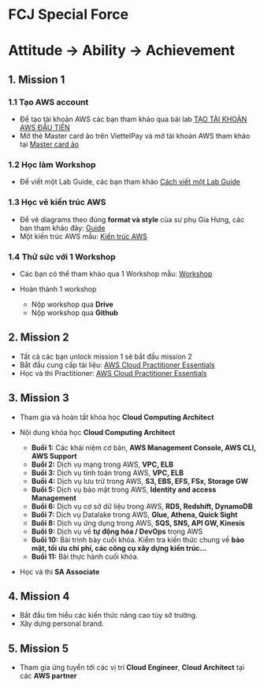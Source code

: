 # FCJ Special Force

# Attitude -> Ability -> Achievement

## 1. Mission 1

### 1.1 Tạo AWS account

- Để tạo tài khoản AWS các bạn tham khảo qua bài lab [TẠO TÀI KHOẢN AWS ĐẦU TIÊN](https://000001.awsstudygroup.com/vi/)
- Mở thẻ Master card ảo trên ViettelPay và mở tài khoản AWS tham khảo tại [Master card ảo](https://github.com/Van-Hoang-Kha/FCJ-Special-Force/blob/master/File%20h%C6%B0%E1%BB%9Bng%20d%E1%BA%ABn%20l%C3%A0m%20th%E1%BA%BB%20master%20card.pdf)


### 1.2 Học làm Workshop

- Để viết một Lab Guide, các bạn tham khảo [Cách viết một Lab Guide](https://van-hoang-kha.github.io/How-to-Write-Lab-Guides/)

### 1.3 Học vẽ kiến trúc AWS 

- Để vẽ diagrams theo đúng **format và style** của sư phụ Gia Hưng, các bạn tham khảo đây: [Guide](https://drive.google.com/drive/folders/1kstbB-NduVOatVd72p0uv7zj8bI1Mpow)
- Một kiến trúc AWS mẫu: [Kiến trúc AWS](https://drive.google.com/file/d/1nuxHzSKWq7tCv6sCyEYTInWn1anVkTNr/view?usp=sharing)

### 1.4 Thử sức với 1 Workshop

- Các bạn có thể tham khảo qua 1 Workshop mẫu: [Workshop](https://drive.google.com/drive/folders/17Jcht8IffRSIBWWCd0XR8YGUWCgiPFwo?usp=sharing)

- Hoàn thành  1 workshop 

	- Nộp workshop qua **Drive** 
	- Nộp workshop qua **Github**

## 2. Mission 2

- Tất cả các bạn unlock mission 1 sẽ bắt đầu mission 2
- Bắt đầu cung cấp tài liệu: [AWS Cloud Practitioner Essentials](https://cloudpractitioner.awsstudygroup.com/)
- Học và thi Practitioner: [AWS Cloud Practitioner Essentials](https://explore.skillbuilder.aws/learn/course/external/view/elearning/134/aws-cloud-practitioner-essentials?scr=detail) 

## 3. Mission 3
- Tham gia và hoàn tất khóa học **Cloud Computing Architect**
- Nội dung khóa học **Cloud Computing Architect**

	- **Buổi 1:** Các khái niệm cơ bản, **AWS Management Console, AWS CLI, AWS Support**
	- **Buổi 2:** Dịch vụ mạng trong AWS, **VPC, ELB**
	- **Buổi 3:** Dịch vụ tính toán trong AWS, **VPC, ELB**
	- **Buổi 4:** Dịch vụ lưu trữ trong AWS, **S3, EBS, EFS, FSx, Storage GW**
	- **Buổi 5:** Dịch vụ bảo mật trong AWS, **Identity and access Management**
	- **Buổi 6:** Dịch vụ cơ sở dữ liệu trong AWS, **RDS, Redshift, DynamoDB**
	- **Buổi 7:** Dịch vụ Datalake trong AWS, **Glue, Athena, Quick Sight**
	- **Buổi 8:** Dịch vụ ứng dụng trong AWS, **SQS, SNS, API GW, Kinesis**
	- **Buổi 9:** Dịch vụ về **tự động hóa / DevOps** trong AWS
	- **Buổi 10:** Bài trình bày cuối khóa. Kiểm tra kiến thức chung về **bảo mật, tối ưu chi phí, các công cụ xây dựng kiến trúc...**
	- **Buổi 11:** Bài thực hành cuối khóa. 

- Học và thi **SA Associate**

## 4. Mission 4

- Bắt đầu tìm hiểu các kiến thức nâng cao tùy sở trường.
- Xây dựng personal brand.

## 5. Mission 5

- Tham gia ứng tuyển tới các vị trí **Cloud Engineer**, **Cloud Architect** tại các **AWS partner**
